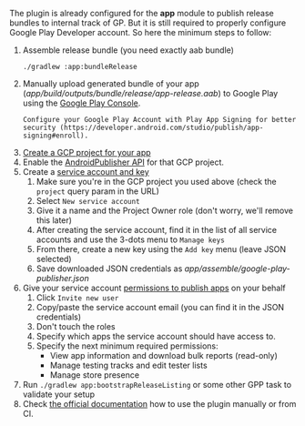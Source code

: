 The plugin is already configured for the **app** module to publish release bundles to internal track of GP.
But it is still required to properly configure Google Play Developer account.
So here the minimum steps to follow:

1. Assemble release bundle (you need exactly aab bundle)
   ```
   ./gradlew :app:bundleRelease
   ```
2. Manually upload generated bundle of your app (*app/build/outputs/bundle/release/app-release.aab*) to Google Play using the [Google Play Console](https://play.google.com/apps/publish).
   ```
   Configure your Google Play Account with Play App Signing for better security (https://developer.android.com/studio/publish/app-signing#enroll).
   ```
3. [Create a GCP project for your app](https://console.cloud.google.com)
4. Enable the [AndroidPublisher API](https://console.cloud.google.com/apis/library/androidpublisher.googleapis.com) for that GCP project.
5. Create a [service account and key](https://console.cloud.google.com/apis/credentials/serviceaccountkey)
   1. Make sure you're in the GCP project you used above (check the `project` query param in the
      URL)
   2. Select `New service account`
   3. Give it a name and the Project Owner role (don't worry, we'll remove this later)
   4. After creating the service account, find it in the list of all service accounts and use the 3-dots menu to `Manage keys`
   5. From there, create a new key using the `Add key` menu (leave JSON selected)
   6. Save downloaded JSON credentials as *app/assemble/google-play-publisher.json*
6. Give your service account [permissions to publish apps](https://play.google.com/console/developers/users-and-permissions) on your behalf
   1. Click `Invite new user`
   2. Copy/paste the service account email (you can find it in the JSON credentials)
   3. Don't touch the roles
   4. Specify which apps the service account should have access to.
   5. Specify the next minimum required permissions:
      - View app information and download bulk reports (read-only)
      - Manage testing tracks and edit tester lists
      - Manage store presence
7. Run `./gradlew app:bootstrapReleaseListing` or some other GPP task to validate your setup
8. Check [the official documentation](https://github.com/Triple-T/gradle-play-publisher?tab=readme-ov-file#publishing-an-app-bundle) how to use the plugin manually or from CI.